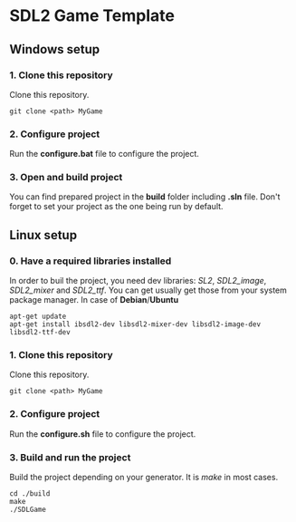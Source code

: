 # SDL2 Game Template

## Windows setup
### 1. Clone this repository
Clone this repository.
~~~
git clone <path> MyGame
~~~

### 2. Configure project
Run the **configure.bat** file to configure the project.

### 3. Open and build project
You can find prepared project in the **build** folder including **.sln** file.
Don't forget to set your project as the one being run by default.

## Linux setup
### 0. Have a required libraries installed
In order to buil the project, you need dev libraries: *SL2*, *SDL2_image*, *SDL2_mixer* and *SDL2_ttf*.
You can get usually get those from your system package manager. In case of **Debian**/**Ubuntu**
~~~
apt-get update
apt-get install ibsdl2-dev libsdl2-mixer-dev libsdl2-image-dev libsdl2-ttf-dev
~~~
### 1. Clone this repository
Clone this repository.
~~~
git clone <path> MyGame
~~~

### 2. Configure project
Run the **configure.sh** file to configure the project.

### 3. Build and run the project
Build the project depending on your generator. It is *make* in most cases.
~~~
cd ./build
make
./SDLGame
~~~
